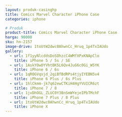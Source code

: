 ```yaml
---
layout: produk-casinghp
title: Comics Marvel Character iPhone Case
categories: iphone

# Produk
product-title: Comics Marvel Character iPhone Case
harga: 90000
sku: hn-2157
image-drive: 1toUtW2dwc0AhwnCc_Hruq_1p4TxIAUdo
gallery:
  - url: 1f1yyNlcddsDoSOhzcC4WMfXPxKNApClo
    title: iPhone 5 / 5s / SE
  - url: 1AskYOwOYVhtBK5L6Qv4JuG6c0Gi_W5YK
    title: iPhone 6 / 6s
  - url: 1qROGVqsjd_2qiBfBdRPs4tjyIYEBN5v4
    title: iPhone 6 Plus / 6s Plus
  - url: 1hlCkmm-jk7q62ewCTKiH4HgYVUICR6zt
    title: iPhone 7 / 8
  - url: 1jvDhOGL_ZLUC0Y3BnSmWYejeIPbTMchF
    title: iPhone 7 Plus / 8 Plus
  - url: 1toUtW2dwc0AhwnCc_Hruq_1p4TxIAUdo
    title: iPhone X
---
```

